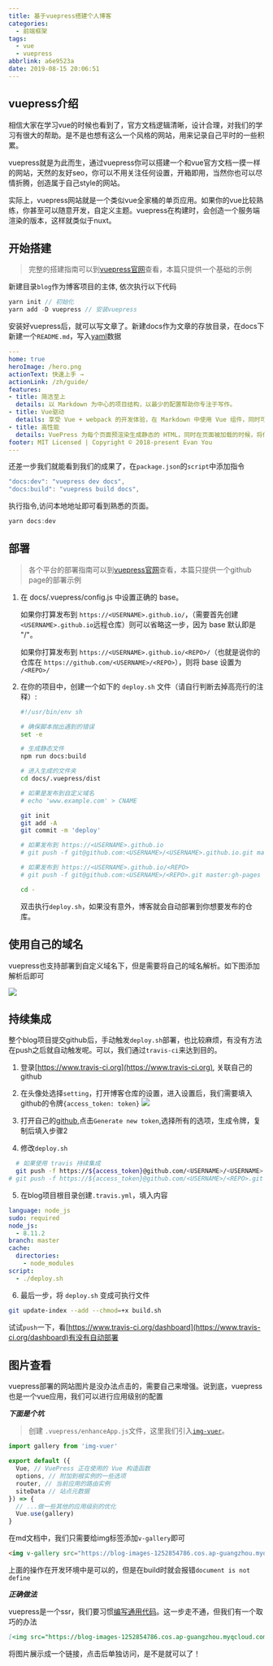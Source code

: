 ```yaml
---
title: 基于vuepress搭建个人博客
categories:
  - 前端框架
tags:
  - vue
  - vuepress
abbrlink: a6e9523a
date: 2019-08-15 20:06:51
---
```


## vuepress介绍

相信大家在学习vue的时候也看到了，官方文档逻辑清晰，设计合理，对我们的学习有很大的帮助。是不是也想有这么一个风格的网站，用来记录自己平时的一些积累。

vuepress就是为此而生，通过vuepress你可以搭建一个和vue官方文档一摸一样的网站，天然的友好seo，你可以不用关注任何设置，开箱即用，当然你也可以尽情折腾，创造属于自己style的网站。

实际上，vuepress网站就是一个类似vue全家桶的单页应用。如果你的vue比较熟练，你甚至可以随意开发，自定义主题。vuepress在构建时，会创造一个服务端渲染的版本，这样就类似于nuxt。

## 开始搭建

> 完整的搭建指南可以到[vuepress官网](https://vuepress.vuejs.org/zh/)查看，本篇只提供一个基础的示例

新建目录`blog`作为博客项目的主体, 依次执行以下代码

```javascript
yarn init // 初始化
yarn add -D vuepress // 安装vuepress
```

安装好vuepress后，就可以写文章了。新建docs作为文章的存放目录，在docs下新建一个`README.md`，写入[yaml](https://ansible-tran.readthedocs.io/en/latest/docs/YAMLSyntax.html)数据

```yaml
---
home: true
heroImage: /hero.png
actionText: 快速上手 →
actionLink: /zh/guide/
features:
- title: 简洁至上
  details: 以 Markdown 为中心的项目结构，以最少的配置帮助你专注于写作。
- title: Vue驱动
  details: 享受 Vue + webpack 的开发体验，在 Markdown 中使用 Vue 组件，同时可以使用 Vue 来开发自定义主题。
- title: 高性能
  details: VuePress 为每个页面预渲染生成静态的 HTML，同时在页面被加载的时候，将作为 SPA 运行。
footer: MIT Licensed | Copyright © 2018-present Evan You
---
```

还差一步我们就能看到我们的成果了，在`package.json`的`script`中添加指令

```javascript
"docs:dev": "vuepress dev docs",
"docs:build": "vuepress build docs",
```

执行指令,访问本地地址即可看到熟悉的页面。

```javascript
yarn docs:dev
```

## 部署

>各个平台的部署指南可以到[vuepress官网](https://vuepress.vuejs.org/zh/guide/deploy.html#github-pages)查看，本篇只提供一个github page的部署示例

1. 在 docs/.vuepress/config.js 中设置正确的 base。

   如果你打算发布到 `https://<USERNAME>.github.io/`，（需要首先创建`<USERNAME>.github.io`远程仓库）则可以省略这一步，因为 base 默认即是 "/"。

   如果你打算发布到 `https://<USERNAME>.github.io/<REPO>/`（也就是说你的仓库在 `https://github.com/<USERNAME>/<REPO>`），则将 base 设置为 `/<REPO>/`
2. 在你的项目中，创建一个如下的 `deploy.sh` 文件（请自行判断去掉高亮行的注释）:
    ```bash
    #!/usr/bin/env sh

    # 确保脚本抛出遇到的错误
    set -e

    # 生成静态文件
    npm run docs:build

    # 进入生成的文件夹
    cd docs/.vuepress/dist

    # 如果是发布到自定义域名
    # echo 'www.example.com' > CNAME

    git init
    git add -A
    git commit -m 'deploy'

    # 如果发布到 https://<USERNAME>.github.io
    # git push -f git@github.com:<USERNAME>/<USERNAME>.github.io.git master

    # 如果发布到 https://<USERNAME>.github.io/<REPO>
    # git push -f git@github.com:<USERNAME>/<REPO>.git master:gh-pages

    cd -
    ```

    双击执行`deploy.sh`，如果没有意外，博客就会自动部署到你想要发布的仓库。

## 使用自己的域名

vuepress也支持部署到自定义域名下，但是需要将自己的域名解析。如下图添加解析后即可

![](https://blog-images-1252854786.cos.ap-guangzhou.myqcloud.com/imgs/backend/domain.png)

## 持续集成

整个blog项目提交github后，手动触发`deploy.sh`部署，也比较麻烦，有没有方法在push之后就自动触发呢。可以，我们通过`travis-ci`来达到目的。

1. 登录[https://www.travis-ci.org](https://www.travis-ci.org), 关联自己的github

2. 在头像处选择`setting`，打开博客仓库的设置，进入设置后，我们需要填入github的令牌`{access_token: token}`
    ![](https://blog-images-1252854786.cos.ap-guangzhou.myqcloud.com/imgs/backend/token.png)

3. 打开自己的[github](https://github.com/settings/tokens),点击`Generate new token`,选择所有的选项，生成令牌，复制后填入步骤2

4. 修改`deploy.sh`

  ```bash
    # 如果使用 travis 持续集成
    git push -f https://${access_token}@github.com/<USERNAME>/<USERNAME>.github.io.git master
  # git push -f https://${access_token}@github.com/<USERNAME>/<REPO>.git master:gh-pages
  ```

5. 在blog项目根目录创建`.travis.yml`，填入内容

  ```yaml
  language: node_js
  sudo: required
  node_js:
    - 8.11.2
  branch: master
  cache:
    directories:
      - node_modules
  script:
    - ./deploy.sh
  ```

6. 最后一步，将 `deploy.sh` 变成可执行文件

  ```bash
  git update-index --add --chmod=+x build.sh
  ```

试试`push`一下，看[https://www.travis-ci.org/dashboard](https://www.travis-ci.org/dashboard)有没有自动部署

## 图片查看

vuepress部署的网站图片是没办法点击的，需要自己来增强。说到底，vuepress也是一个vue应用，我们可以进行应用级别的配置

***下面是个坑***

> 创建 `.vuepress/enhanceApp.js`文件，这里我们引入[`img-vuer`](https://www.npmjs.com/package/img-vuer)。

```javascript
import gallery from 'img-vuer'

export default ({
  Vue, // VuePress 正在使用的 Vue 构造函数
  options, // 附加到根实例的一些选项
  router, // 当前应用的路由实例
  siteData // 站点元数据
}) => {
  // ...做一些其他的应用级别的优化
  Vue.use(gallery)
}
```

在md文档中，我们只需要给img标签添加`v-gallery`即可

```md
<img v-gallery src="https://blog-images-1252854786.cos.ap-guangzhou.myqcloud.com/imgs/backend/token.png" />
```

上面的操作在开发环境中是可以的，但是在build时就会报错`document is not define`

***正确做法***

vuepress是一个ssr，我们要习惯[编写通用代码](https://ssr.vuejs.org/zh/universal.html)。这一步走不通，但我们有一个取巧的办法

```md
[<img src="https://blog-images-1252854786.cos.ap-guangzhou.myqcloud.com/imgs/backend/token.png" />](https://blog-images-1252854786.cos.ap-guangzhou.myqcloud.com/imgs/backend/token.png)
```

将图片展示成一个链接，点击后单独访问，是不是就可以了！
